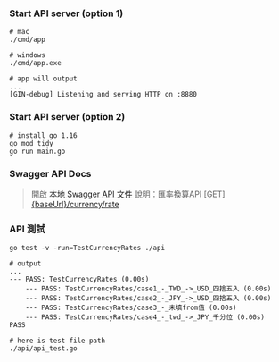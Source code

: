 ### Start API server (option 1)
```
# mac
./cmd/app

# windows
./cmd/app.exe

# app will output
...
[GIN-debug] Listening and serving HTTP on :8880
```

### Start API server (option 2)
```
# install go 1.16
go mod tidy
go run main.go
```

### Swagger API Docs
> 開啟 [本地 Swagger API 文件](http://localhost:8880/swagger/index.html#/Currency)
> 說明：匯率換算API [GET] [{baseUrl}/currency/rate](http://localhost:8880/currency/rate)

### API 測試
```
go test -v -run=TestCurrencyRates ./api

# output
...
--- PASS: TestCurrencyRates (0.00s)
    --- PASS: TestCurrencyRates/case1_-_TWD_->_USD_四捨五入 (0.00s)
    --- PASS: TestCurrencyRates/case2_-_JPY_->_USD_四捨五入 (0.00s)
    --- PASS: TestCurrencyRates/case3_-_未填from值 (0.00s)
    --- PASS: TestCurrencyRates/case4_-_twd_->_JPY_千分位 (0.00s)
PASS

# here is test file path
./api/api_test.go
```



